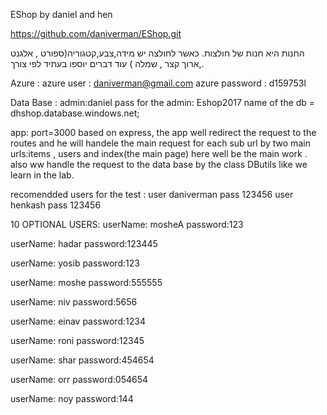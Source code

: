 EShop by daniel and hen

https://github.com/daniverman/EShop.git

החנות היא חנות של חולצות. כאשר לחולצה יש מידה,צבע,קטגוריה(ספורט , אלגנט ,ארוך קצר , שמלה ) עוד דברים יוספו בעתיד לפי צורך.

Azure : azure user : daniverman@gmail.com azure password : d159753l

Data Base : admin:daniel pass for the admin: Eshop2017 name of the db = dhshop.database.windows.net;

app: port=3000 based on express, the app well redirect the request to the
routes and he will handele the main request for each sub url by two main urls:items , users and index(the main page) here well be the main work . also ww handle the request to the data base by the class DButils like we learn in the lab.

recomendded users for the test : 
user daniverman pass 123456
user henkash pass 123456

10 OPTIONAL USERS:
userName: mosheA
password:123

userName: hadar
password:123445

userName: yosib
password:123

userName: moshe
password:555555

userName: niv
password:5656

userName: einav
password:1234

userName: roni
password:12345

userName: shar
password:454654

userName: orr
password:054654

userName: noy
password:144
